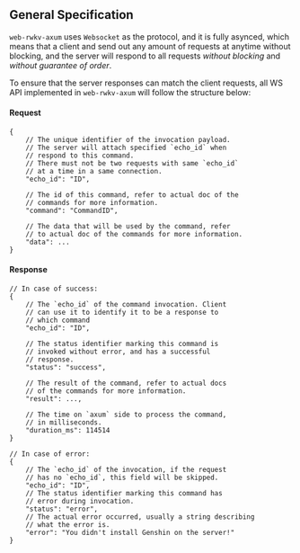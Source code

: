 #

## General Specification

`web-rwkv-axum` uses `Websocket` as the protocol, and it is fully asynced, which means that a client and send out any amount of requests at anytime without blocking, and the server will respond to all requests *without blocking* and *without guarantee of order*.

To ensure that the server responses can match the client requests, all WS API implemented in `web-rwkv-axum` will follow the structure below:

#### Request

```jsonc
{
    // The unique identifier of the invocation payload.
    // The server will attach specified `echo_id` when
    // respond to this command.
    // There must not be two requests with same `echo_id`
    // at a time in a same connection.
    "echo_id": "ID",

    // The id of this command, refer to actual doc of the
    // commands for more information.
    "command": "CommandID",

    // The data that will be used by the command, refer
    // to actual doc of the commands for more information.
    "data": ...
}
```

#### Response

```jsonc
// In case of success:
{
    // The `echo_id` of the command invocation. Client
    // can use it to identify it to be a response to
    // which command
    "echo_id": "ID",

    // The status identifier marking this command is
    // invoked without error, and has a successful
    // response.
    "status": "success",

    // The result of the command, refer to actual docs
    // of the commands for more information.
    "result": ...,

    // The time on `axum` side to process the command,
    // in milliseconds.
    "duration_ms": 114514
}
```

```jsonc
// In case of error:
{
    // The `echo_id` of the invocation, if the request
    // has no `echo_id`, this field will be skipped.
    "echo_id": "ID",
    // The status identifier marking this command has 
    // error during invocation.
    "status": "error",
    // The actual error occurred, usually a string describing
    // what the error is.
    "error": "You didn't install Genshin on the server!"
}
```
